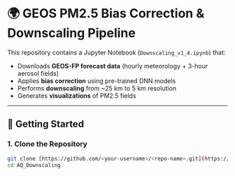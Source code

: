 # 🌍 GEOS PM2.5 Bias Correction & Downscaling Pipeline

This repository contains a Jupyter Notebook (`Downscaling_v1_4.ipynb`) that:
- Downloads **GEOS-FP forecast data** (hourly meteorology + 3-hour aerosol fields)
- Applies **bias correction** using pre-trained DNN models
- Performs **downscaling** from ~25 km to 5 km resolution
- Generates **visualizations** of PM2.5 fields

---

## 🚀 Getting Started

### 1. Clone the Repository
```bash
git clone [https://github.com/<your-username>/<repo-name>.git](https://github.com/alqamahsayeed12/AQ_Downscaling.git)
cd AQ_Downscaling
